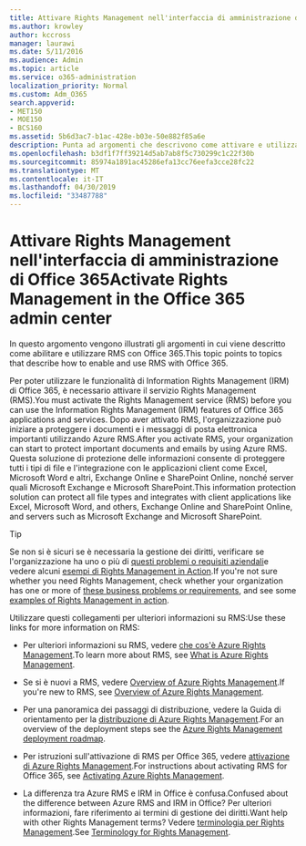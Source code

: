 ```yaml
---
title: Attivare Rights Management nell'interfaccia di amministrazione di Office 365
ms.author: krowley
author: kccross
manager: laurawi
ms.date: 5/11/2016
ms.audience: Admin
ms.topic: article
ms.service: o365-administration
localization_priority: Normal
ms.custom: Adm_O365
search.appverid:
- MET150
- MOE150
- BCS160
ms.assetid: 5b6d3ac7-b1ac-428e-b03e-50e882f85a6e
description: Punta ad argomenti che descrivono come attivare e utilizzare il servizio Rights Management con Office 365.
ms.openlocfilehash: b3df1f7ff39214d5ab7ab8f5c730299c1c22f30b
ms.sourcegitcommit: 85974a1891ac45286efa13cc76eefa3cce28fc22
ms.translationtype: MT
ms.contentlocale: it-IT
ms.lasthandoff: 04/30/2019
ms.locfileid: "33487788"
---
```

# <a name="activate-rights-management-in-the-office-365-admin-center"></a><span data-ttu-id="a8ba1-103">Attivare Rights Management nell'interfaccia di amministrazione di Office 365</span><span class="sxs-lookup"><span data-stu-id="a8ba1-103">Activate Rights Management in the Office 365 admin center</span></span>

<span data-ttu-id="a8ba1-104">In questo argomento vengono illustrati gli argomenti in cui viene descritto come abilitare e utilizzare RMS con Office 365.</span><span class="sxs-lookup"><span data-stu-id="a8ba1-104">This topic points to topics that describe how to enable and use RMS with Office 365.</span></span>
  
<span data-ttu-id="a8ba1-105">Per poter utilizzare le funzionalità di Information Rights Management (IRM) di Office 365, è necessario attivare il servizio Rights Management (RMS).</span><span class="sxs-lookup"><span data-stu-id="a8ba1-105">You must activate the Rights Management service (RMS) before you can use the Information Rights Management (IRM) features of Office 365 applications and services.</span></span> <span data-ttu-id="a8ba1-106">Dopo aver attivato RMS, l'organizzazione può iniziare a proteggere i documenti e i messaggi di posta elettronica importanti utilizzando Azure RMS.</span><span class="sxs-lookup"><span data-stu-id="a8ba1-106">After you activate RMS, your organization can start to protect important documents and emails by using Azure RMS.</span></span> <span data-ttu-id="a8ba1-107">Questa soluzione di protezione delle informazioni consente di proteggere tutti i tipi di file e l'integrazione con le applicazioni client come Excel, Microsoft Word e altri, Exchange Online e SharePoint Online, nonché server quali Microsoft Exchange e Microsoft SharePoint.</span><span class="sxs-lookup"><span data-stu-id="a8ba1-107">This information protection solution can protect all file types and integrates with client applications like Excel, Microsoft Word, and others, Exchange Online and SharePoint Online, and servers such as Microsoft Exchange and Microsoft SharePoint.</span></span>
  
> [!TIP]
> <span data-ttu-id="a8ba1-108">Se non si è sicuri se è necessaria la gestione dei diritti, verificare se l'organizzazione ha uno o più di [questi problemi o requisiti aziendali](https://docs.microsoft.com/rights-management/understand-explore/azure-rms-problems-it-solves)e vedere alcuni [esempi di Rights Management in Action](https://docs.microsoft.com/rights-management/understand-explore/what-admins-users-see).</span><span class="sxs-lookup"><span data-stu-id="a8ba1-108">If you're not sure whether you need Rights Management, check whether your organization has one or more of [these business problems or requirements](https://docs.microsoft.com/rights-management/understand-explore/azure-rms-problems-it-solves), and see some [examples of Rights Management in action](https://docs.microsoft.com/rights-management/understand-explore/what-admins-users-see).</span></span> 
  
<span data-ttu-id="a8ba1-109">Utilizzare questi collegamenti per ulteriori informazioni su RMS:</span><span class="sxs-lookup"><span data-stu-id="a8ba1-109">Use these links for more information on RMS:</span></span>
  
- <span data-ttu-id="a8ba1-110">Per ulteriori informazioni su RMS, vedere [che cos'è Azure Rights Management](https://docs.microsoft.com/rights-management/understand-explore/what-is-azure-rms).</span><span class="sxs-lookup"><span data-stu-id="a8ba1-110">To learn more about RMS, see [What is Azure Rights Management](https://docs.microsoft.com/rights-management/understand-explore/what-is-azure-rms).</span></span>
    
- <span data-ttu-id="a8ba1-111">Se si è nuovi a RMS, vedere [Overview of Azure Rights Management](https://docs.microsoft.com/rights-management/understand-explore/azure-rights-management).</span><span class="sxs-lookup"><span data-stu-id="a8ba1-111">If you're new to RMS, see [Overview of Azure Rights Management](https://docs.microsoft.com/rights-management/understand-explore/azure-rights-management).</span></span>
    
- <span data-ttu-id="a8ba1-112">Per una panoramica dei passaggi di distribuzione, vedere la Guida di orientamento per la [distribuzione di Azure Rights Management](https://docs.microsoft.com/rights-management/plan-design/deployment-roadmap).</span><span class="sxs-lookup"><span data-stu-id="a8ba1-112">For an overview of the deployment steps see the [Azure Rights Management deployment roadmap](https://docs.microsoft.com/rights-management/plan-design/deployment-roadmap).</span></span>
    
- <span data-ttu-id="a8ba1-113">Per istruzioni sull'attivazione di RMS per Office 365, vedere [attivazione di Azure Rights Management](https://technet.microsoft.com/library/jj658941.aspx).</span><span class="sxs-lookup"><span data-stu-id="a8ba1-113">For instructions about activating RMS for Office 365, see [Activating Azure Rights Management](https://technet.microsoft.com/library/jj658941.aspx).</span></span>
    
- <span data-ttu-id="a8ba1-114">La differenza tra Azure RMS e IRM in Office è confusa.</span><span class="sxs-lookup"><span data-stu-id="a8ba1-114">Confused about the difference between Azure RMS and IRM in Office?</span></span> <span data-ttu-id="a8ba1-115">Per ulteriori informazioni, fare riferimento ai termini di gestione dei diritti.</span><span class="sxs-lookup"><span data-stu-id="a8ba1-115">Want help with other Rights Management terms?</span></span> <span data-ttu-id="a8ba1-116">Vedere [terminologia per Rights Management](https://technet.microsoft.com/library/dn595132.aspx).</span><span class="sxs-lookup"><span data-stu-id="a8ba1-116">See [Terminology for Rights Management](https://technet.microsoft.com/library/dn595132.aspx).</span></span>
    

